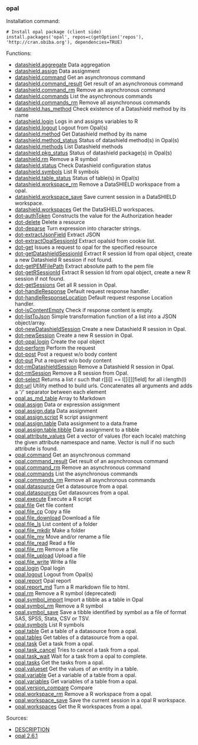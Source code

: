 

### opal

Installation command:

	# Install opal package (client side)
	install.packages('opal', repos=c(getOption('repos'), 'http://cran.obiba.org'), dependencies=TRUE)

Functions:


* [datashield.aggregate](datashield.aggregate.html) Data aggregation
* [datashield.assign](datashield.assign.html) Data assignment
* [datashield.command](datashield.command.html) Get an asynchronous command
* [datashield.command_result](datashield.command_result.html) Get result of an asynchronous command
* [datashield.command_rm](datashield.command_rm.html) Remove an asynchronous command
* [datashield.commands](datashield.commands.html) List the asynchronous commands
* [datashield.commands_rm](datashield.commands_rm.html) Remove all asynchronous commands
* [datashield.has_method](datashield.has_method.html) Check existence of a Datashield method by its name
* [datashield.login](datashield.login.html) Logs in and assigns variables to R
* [datashield.logout](datashield.logout.html) Logout from Opal(s)
* [datashield.method](datashield.method.html) Get Datashield method by its name
* [datashield.method_status](datashield.method_status.html) Status of datashield method(s) in Opal(s)
* [datashield.methods](datashield.methods.html) List Datashield methods
* [datashield.pkg_status](datashield.pkg_status.html) Status of datashield package(s) in Opal(s)
* [datashield.rm](datashield.rm.html) Remove a R symbol
* [datashield.status](datashield.status.html) Check Datashield configuration status
* [datashield.symbols](datashield.symbols.html) List R symbols
* [datashield.table_status](datashield.table_status.html) Status of table(s) in Opal(s)
* [datashield.workspace_rm](datashield.workspace_rm.html) Remove a DataSHIELD workspace from a opal.
* [datashield.workspace_save](datashield.workspace_save.html) Save current session in a DataSHIELD workspace.
* [datashield.workspaces](datashield.workspaces.html) Get the DataSHIELD workspaces.
* [dot-authToken](dot-authToken.html) Constructs the value for the Authorization header
* [dot-delete](dot-delete.html) Delete a resource
* [dot-deparse](dot-deparse.html) Turn expression into character strings.
* [dot-extractJsonField](dot-extractJsonField.html) Extract JSON
* [dot-extractOpalSessionId](dot-extractOpalSessionId.html) Extract opalsid from cookie list.
* [dot-get](dot-get.html) Issues a request to opal for the specified resource
* [dot-getDatashieldSessionId](dot-getDatashieldSessionId.html) Extract R session Id from opal object, create a new Datashield R session if not found.
* [dot-getPEMFilePath](dot-getPEMFilePath.html) Extract absolute path to the pem file
* [dot-getRSessionId](dot-getRSessionId.html) Extract R session Id from opal object, create a new R session if not found.
* [dot-getSessions](dot-getSessions.html) Get all R session in Opal.
* [dot-handleResponse](dot-handleResponse.html) Default request response handler.
* [dot-handleResponseLocation](dot-handleResponseLocation.html) Default request response Location handler.
* [dot-isContentEmpty](dot-isContentEmpty.html) Check if response content is empty.
* [dot-listToJson](dot-listToJson.html) Simple transformation function of a list into a JSON object/array.
* [dot-newDatashieldSession](dot-newDatashieldSession.html) Create a new Datashield R session in Opal.
* [dot-newSession](dot-newSession.html) Create a new R session in Opal.
* [dot-opal.login](dot-opal.login.html) Create the opal object
* [dot-perform](dot-perform.html) Perform the request
* [dot-post](dot-post.html) Post a request w/o body content
* [dot-put](dot-put.html) Put a request w/o body content
* [dot-rmDatashieldSession](dot-rmDatashieldSession.html) Remove a Datashield R session in Opal.
* [dot-rmSession](dot-rmSession.html) Remove a R session from Opal.
* [dot-select](dot-select.html) Returns a list r such that r[[i]] == l[[i]][field] for all i:length(l)
* [dot-url](dot-url.html) Utility method to build urls. Concatenates all arguments and adds a '/' separator between each element
* [opal.as_md_table](opal.as_md_table.html) Array to Markdown
* [opal.assign](opal.assign.html) Data or expression assignment
* [opal.assign.data](opal.assign.data.html) Data assignment
* [opal.assign.script](opal.assign.script.html) R script assignment
* [opal.assign.table](opal.assign.table.html) Data assignment to a data.frame
* [opal.assign.table.tibble](opal.assign.table.tibble.html) Data assignment to a tibble
* [opal.attribute_values](opal.attribute_values.html) Get a vector of values (for each locale) matching the given attribute namespace and name. Vector is null if no such attribute is found.
* [opal.command](opal.command.html) Get an asynchronous command
* [opal.command_result](opal.command_result.html) Get result of an asynchronous command
* [opal.command_rm](opal.command_rm.html) Remove an asynchronous command
* [opal.commands](opal.commands.html) List the asynchronous commands
* [opal.commands_rm](opal.commands_rm.html) Remove all asynchronous commands
* [opal.datasource](opal.datasource.html) Get a datasource from a opal.
* [opal.datasources](opal.datasources.html) Get datasources from a opal.
* [opal.execute](opal.execute.html) Execute a R script
* [opal.file](opal.file.html) Get file content
* [opal.file_cp](opal.file_cp.html) Copy a file
* [opal.file_download](opal.file_download.html) Download a file
* [opal.file_ls](opal.file_ls.html) List content of a folder
* [opal.file_mkdir](opal.file_mkdir.html) Make a folder
* [opal.file_mv](opal.file_mv.html) Move and/or rename a file
* [opal.file_read](opal.file_read.html) Read a file
* [opal.file_rm](opal.file_rm.html) Remove a file
* [opal.file_upload](opal.file_upload.html) Upload a file
* [opal.file_write](opal.file_write.html) Write a file
* [opal.login](opal.login.html) Opal login
* [opal.logout](opal.logout.html) Logout from Opal(s)
* [opal.report](opal.report.html) Opal report
* [opal.report_md](opal.report_md.html) Turn a R markdown file to html.
* [opal.rm](opal.rm.html) Remove a R symbol (deprecated)
* [opal.symbol_import](opal.symbol_import.html) Import a tibble as a table in Opal
* [opal.symbol_rm](opal.symbol_rm.html) Remove a R symbol
* [opal.symbol_save](opal.symbol_save.html) Save a tibble identified by symbol as a file of format SAS, SPSS, Stata, CSV or TSV.
* [opal.symbols](opal.symbols.html) List R symbols
* [opal.table](opal.table.html) Get a table of a datasource from a opal.
* [opal.tables](opal.tables.html) Get tables of a datasource from a opal.
* [opal.task](opal.task.html) Get a task from a opal.
* [opal.task_cancel](opal.task_cancel.html) Tries to cancel a task from a opal.
* [opal.task_wait](opal.task_wait.html) Wait for a task from a opal to complete.
* [opal.tasks](opal.tasks.html) Get the tasks from a opal.
* [opal.valueset](opal.valueset.html) Get the values of an entity in a table.
* [opal.variable](opal.variable.html) Get a variable of a table from a opal.
* [opal.variables](opal.variables.html) Get variables of a table from a opal.
* [opal.version_compare](opal.version_compare.html) Compare
* [opal.workspace_rm](opal.workspace_rm.html) Remove a R workspace from a opal.
* [opal.workspace_save](opal.workspace_save.html) Save the current session in a opal R workspace.
* [opal.workspaces](opal.workspaces.html) Get the R workspaces from a opal.

Sources:

* [DESCRIPTION](https://raw.github.com/datashield/opal/2.6.1/DESCRIPTION)
* [opal 2.6.1](https://github.com/datashield/opal/tree/2.6.1)
